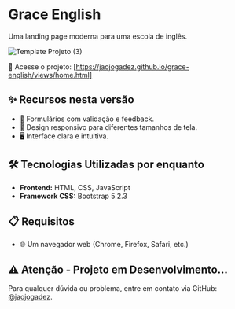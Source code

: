 # Grace English

Uma landing page moderna para uma escola de inglês.

![Template Projeto (3)](https://github.com/user-attachments/assets/228c13ca-dfe4-4134-8b67-e9d2d2ad7217)


🔗 Acesse o projeto: [https://jaojogadez.github.io/grace-english/views/home.html]

## ✨ Recursos nesta versão

* 🚫 Formulários com validação e feedback.
* 📱 Design responsivo para diferentes tamanhos de tela.
* 🖥️ Interface clara e intuitiva.

## 🛠️ Tecnologias Utilizadas por enquanto

* **Frontend:** HTML, CSS, JavaScript
* **Framework CSS:** Bootstrap 5.2.3

## 📋 Requisitos

* 🌐 Um navegador web (Chrome, Firefox, Safari, etc.)

## ⚠️ Atenção - Projeto em Desenvolvimento...
Para qualquer dúvida ou problema, entre em contato via GitHub: [@jaojogadez](https://github.com/jaojogadez).
<!--
## 📜 Licença

Este projeto está licenciado sob a Licença MIT - veja o arquivo [LICENSE](LICENSE) para mais detalhes.

## 📩 Contato/Suporte

 -->

